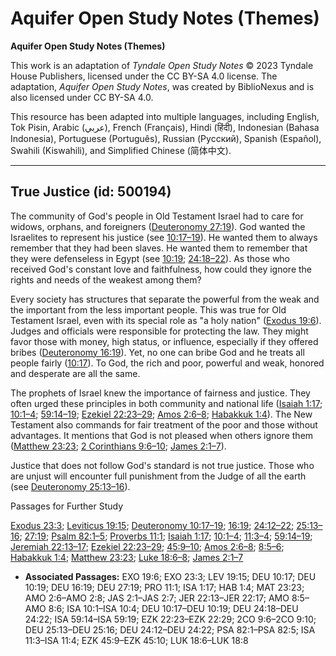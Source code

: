 # Aquifer Open Study Notes (Themes)

**Aquifer Open Study Notes (Themes)**

This work is an adaptation of *Tyndale Open Study Notes* © 2023 Tyndale House Publishers, licensed under the CC BY\-SA 4\.0 license. The adaptation, *Aquifer Open Study Notes*, was created by BiblioNexus and is also licensed under CC BY\-SA 4\.0\.

This resource has been adapted into multiple languages, including English, Tok Pisin, Arabic (عربي), French (Français), Hindi (हिंदी), Indonesian (Bahasa Indonesia), Portuguese (Português), Russian (Русский), Spanish (Español), Swahili (Kiswahili), and Simplified Chinese (简体中文).



--------------------------------

## True Justice (id: 500194)

The community of God's people in Old Testament Israel had to care for widows, orphans, and foreigners ([Deuteronomy 27:19](https://ref.ly/Deut27:19)). God wanted the Israelites to represent his justice (see [10:17–19](https://ref.ly/Deut10:17-Deut10:19)). He wanted them to always remember that they had been slaves. He wanted them to remember that they were defenseless in Egypt (see [10:19](https://ref.ly/Deut10:19); [24:18–22](https://ref.ly/Deut24:18-Deut24:22)). As those who received God's constant love and faithfulness, how could they ignore the rights and needs of the weakest among them?

Every society has structures that separate the powerful from the weak and the important from the less important people. This was true for Old Testament Israel, even with its special role as "a holy nation" ([Exodus 19:6](https://ref.ly/Exod19:6)). Judges and officials were responsible for protecting the law. They might favor those with money, high status, or influence, especially if they offered bribes ([Deuteronomy 16:19](https://ref.ly/Deut16:19)). Yet, no one can bribe God and he treats all people fairly ([10:17](https://ref.ly/Deut10:17)). To God, the rich and poor, powerful and weak, honored and desperate are all the same.

The prophets of Israel knew the importance of fairness and justice. They often urged these principles in both community and national life ([Isaiah 1:17](https://ref.ly/Isa1:17); [10:1–4](https://ref.ly/Isa10:1-Isa10:4); [59:14–19](https://ref.ly/Isa59:14-Isa59:19); [Ezekiel 22:23–29](https://ref.ly/Ezek22:23-Ezek22:29); [Amos 2:6–8](https://ref.ly/Amos2:6-Amos2:8); [Habakkuk 1:4](https://ref.ly/Hab1:4)). The New Testament also commands for fair treatment of the poor and those without advantages. It mentions that God is not pleased when others ignore them ([Matthew 23:23](https://ref.ly/Matt23:23); [2 Corinthians 9:6–10](https://ref.ly/2Cor9:6-2Cor9:10); [James 2:1–7](https://ref.ly/Jas2:1-Jas2:7)).

Justice that does not follow God's standard is not true justice. Those who are unjust will encounter full punishment from the Judge of all the earth (see [Deuteronomy 25:13–16](https://ref.ly/Deut25:13-Deut25:16)).

Passages for Further Study

[Exodus 23:3](https://ref.ly/Exod23:3); [Leviticus 19:15](https://ref.ly/Lev19:15); [Deuteronomy 10:17–19](https://ref.ly/Deut10:17-Deut10:19); [16:19](https://ref.ly/Deut16:19); [24:12–22](https://ref.ly/Deut24:12-Deut24:22); [25:13–16](https://ref.ly/Deut25:13-Deut25:16); [27:19](https://ref.ly/Deut27:19); [Psalm 82:1–5](https://ref.ly/Ps82:1-Ps82:5); [Proverbs 11:1](https://ref.ly/Prov11:1); [Isaiah 1:17](https://ref.ly/Isa1:17); [10:1–4](https://ref.ly/Isa10:1-Isa10:4); [11:3–4](https://ref.ly/Isa11:3-Isa11:4); [59:14–19](https://ref.ly/Isa59:14-Isa59:19); [Jeremiah 22:13–17](https://ref.ly/Jer22:13-Jer22:17); [Ezekiel 22:23–29](https://ref.ly/Ezek22:23-Ezek22:29); [45:9–10](https://ref.ly/Ezek45:9-Ezek45:10); [Amos 2:6–8](https://ref.ly/Amos2:6-Amos2:8); [8:5–6](https://ref.ly/Amos8:5-Amos8:6); [Habakkuk 1:4](https://ref.ly/Hab1:4); [Matthew 23:23](https://ref.ly/Matt23:23); [Luke 18:6–8](https://ref.ly/Luke18:6-Luke18:8); [James 2:1–7](https://ref.ly/Jas2:1-Jas2:7)

* **Associated Passages:** EXO 19:6; EXO 23:3; LEV 19:15; DEU 10:17; DEU 10:19; DEU 16:19; DEU 27:19; PRO 11:1; ISA 1:17; HAB 1:4; MAT 23:23; AMO 2:6–AMO 2:8; JAS 2:1–JAS 2:7; JER 22:13–JER 22:17; AMO 8:5–AMO 8:6; ISA 10:1–ISA 10:4; DEU 10:17–DEU 10:19; DEU 24:18–DEU 24:22; ISA 59:14–ISA 59:19; EZK 22:23–EZK 22:29; 2CO 9:6–2CO 9:10; DEU 25:13–DEU 25:16; DEU 24:12–DEU 24:22; PSA 82:1–PSA 82:5; ISA 11:3–ISA 11:4; EZK 45:9–EZK 45:10; LUK 18:6–LUK 18:8

